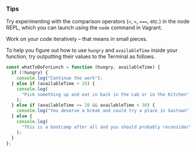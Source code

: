 ### Tips

Try experimenting with the comparison operators (`<`, `>`, `===`, etc.) in the node REPL, which you can launch using the `node` command in Vagrant.

Work on your code iteratively – that means in small pieces.

To help you figure out how to use `hungry` and `availableTime` inside your function, try outputting their values to the Terminal as follows.

```javascript
const whatToDoForLunch = function (hungry, availableTime) {
  if (!hungry) {
    console.log("Continue the work");
  } else if (availableTime < 20) {
    console.log(
      "Pick something up and eat in back in the Lab or in the Kitchen"
    );
  } else if (availableTime >= 20 && availableTime < 30) {
    console.log("You deserve a break and could try a place in Gastown");
  } else {
    console.log(
      "This is a bootcamp after all and you should probably reconsider"
    );
  }
};
```
